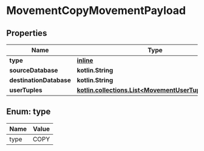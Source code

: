 
# MovementCopyMovementPayload

## Properties
Name | Type | Description | Notes
------------ | ------------- | ------------- | -------------
**type** | [**inline**](#Type) |  | 
**sourceDatabase** | **kotlin.String** |  | 
**destinationDatabase** | **kotlin.String** |  | 
**userTuples** | [**kotlin.collections.List&lt;MovementUserTuplePayload&gt;**](MovementUserTuplePayload.md) |  |  [optional]


<a name="Type"></a>
## Enum: type
Name | Value
---- | -----
type | COPY



